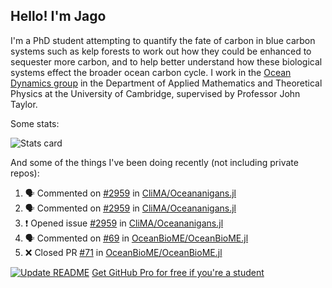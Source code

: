 ## Hello! I'm Jago

I'm a PhD student attempting to quantify the fate of carbon in blue carbon systems such as kelp forests to work out how they could be enhanced to sequester more carbon, and to help better understand how these biological systems effect the broader ocean carbon cycle. I work in the <a href="https://www.damtp.cam.ac.uk/user/jrt51/" class="emph">Ocean Dynamics group</a> in the Department of Applied Mathematics and Theoretical Physics at the University of Cambridge, supervised by Professor John Taylor.

Some stats:
<!--
![](https://raw.githubusercontent.com/jagoosw/jagoosw/main/profile-summary-card-output/nord_dark/0-profile-details.svg)
![](https://raw.githubusercontent.com/jagoosw/jagoosw/main/profile-summary-card-output/nord_dark/3-stats.svg)
![](https://raw.githubusercontent.com/jagoosw/jagoosw/main/profile-summary-card-output/nord_dark/4-productive-time.svg)
-->
![Stats card](https://github-readme-stats.vercel.app/api?username=jagoosw&count_private=true&show_icons=true&theme=transparent&hide_title=true)

And some of the things I've been doing recently (not including private repos):
<!--START_SECTION:activity-->
1. 🗣 Commented on [#2959](https://github.com/CliMA/Oceananigans.jl/issues/2959) in [CliMA/Oceananigans.jl](https://github.com/CliMA/Oceananigans.jl)
2. 🗣 Commented on [#2959](https://github.com/CliMA/Oceananigans.jl/issues/2959) in [CliMA/Oceananigans.jl](https://github.com/CliMA/Oceananigans.jl)
3. ❗️ Opened issue [#2959](https://github.com/CliMA/Oceananigans.jl/issues/2959) in [CliMA/Oceananigans.jl](https://github.com/CliMA/Oceananigans.jl)
4. 🗣 Commented on [#69](https://github.com/OceanBioME/OceanBioME.jl/issues/69) in [OceanBioME/OceanBioME.jl](https://github.com/OceanBioME/OceanBioME.jl)
5. ❌ Closed PR [#71](https://github.com/OceanBioME/OceanBioME.jl/pull/71) in [OceanBioME/OceanBioME.jl](https://github.com/OceanBioME/OceanBioME.jl)
<!--END_SECTION:activity-->


[![Update README](https://github.com/jagoosw/jagoosw/actions/workflows/update-readme.yml/badge.svg)](https://github.com/jagoosw/jagoosw/actions/workflows/update-readme.yml)
[Get GitHub Pro for free if you're a student](https://education.github.com/pack)

